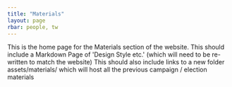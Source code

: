 ```yaml
---
title: "Materials"
layout: page
rbar: people, tw
---
```



This is the home page for the Materials section of the website.
This should include a Markdown Page of 'Design Style etc.' (which will need to be re-written to match the website)
This should also include links to a new folder assets/materials/ which will host all the previous campaign / election materials
